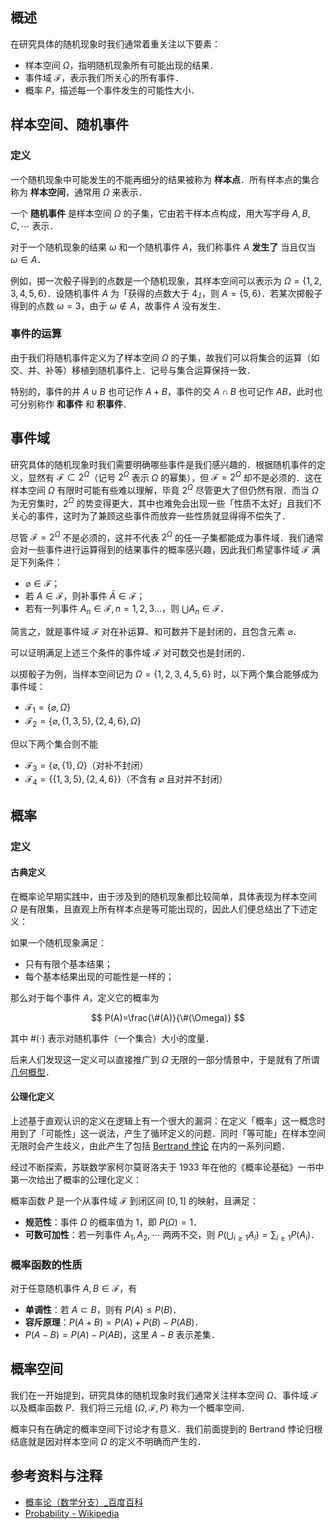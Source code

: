 ## 概述

在研究具体的随机现象时我们通常着重关注以下要素：

-   样本空间 $\Omega$，指明随机现象所有可能出现的结果．
-   事件域 $\mathcal{F}$，表示我们所关心的所有事件．
-   概率 $P$，描述每一个事件发生的可能性大小．

## 样本空间、随机事件

### 定义

一个随机现象中可能发生的不能再细分的结果被称为 **样本点**．所有样本点的集合称为 **样本空间**，通常用 $\Omega$ 来表示．

一个 **随机事件** 是样本空间 $\Omega$ 的子集，它由若干样本点构成，用大写字母 $A, B, C, \cdots$ 表示．

对于一个随机现象的结果 $\omega$ 和一个随机事件 $A$，我们称事件 $A$  **发生了** 当且仅当 $\omega \in A$．

例如，掷一次骰子得到的点数是一个随机现象，其样本空间可以表示为 $\Omega=\{1,2,3,4,5,6\}$．设随机事件 $A$ 为「获得的点数大于 $4$」，则 $A = \{ 5, 6 \}$．若某次掷骰子得到的点数 $\omega = 3$，由于 $\omega \notin A$，故事件 $A$ 没有发生．

### 事件的运算

由于我们将随机事件定义为了样本空间 $\Omega$ 的子集，故我们可以将集合的运算（如交、并、补等）移植到随机事件上．记号与集合运算保持一致．

特别的，事件的并 $A \cup B$ 也可记作 $A + B$，事件的交 $A \cap B$ 也可记作 $AB$，此时也可分别称作 **和事件** 和 **积事件**．

## 事件域

研究具体的随机现象时我们需要明确哪些事件是我们感兴趣的．根据随机事件的定义，显然有 $\mathcal{F} \subset 2^{\Omega}$（记号 $2^{\Omega}$ 表示 $\Omega$ 的幂集），但 $\mathcal{F} = 2^{\Omega}$ 却不是必须的．这在样本空间 $\Omega$ 有限时可能有些难以理解，毕竟 $2^{\Omega}$ 尽管更大了但仍然有限．而当 $\Omega$ 为无穷集时，$2^{\Omega}$ 的势变得更大，其中也难免会出现一些「性质不太好」且我们不关心的事件，这时为了兼顾这些事件而放弃一些性质就显得得不偿失了．

尽管 $\mathcal{F} = 2^{\Omega}$ 不是必须的，这并不代表 $2^{\Omega}$ 的任一子集都能成为事件域．我们通常会对一些事件进行运算得到的结果事件的概率感兴趣，因此我们希望事件域 $\mathcal{F}$ 满足下列条件：

-   $\varnothing \in \mathcal{F}$；
-   若 $A \in \mathcal{F}$，则补事件 $\bar{A} \in \mathcal{F}$；
-   若有一列事件 $A_n \in \mathcal{F}, n = 1, 2, 3\dots$，则 $\bigcup A_n \in \mathcal{F}$．

简言之，就是事件域 $\mathcal{F}$ 对在补运算、和可数并下是封闭的，且包含元素 $\varnothing$．

可以证明满足上述三个条件的事件域 $\mathcal{F}$ 对可数交也是封闭的．

以掷骰子为例，当样本空间记为 $\Omega=\{1,2,3,4,5,6\}$ 时，以下两个集合能够成为事件域：

-   $\mathcal{F}_1 = \{ \varnothing, \Omega \}$
-   $\mathcal{F}_2 = \{ \varnothing, \{1, 3, 5\}, \{2, 4, 6\}, \Omega \}$

但以下两个集合则不能

-   $\mathcal{F}_3 = \{ \varnothing, \{1\}, \Omega \}$（对补不封闭）
-   $\mathcal{F}_4 = \{ \{1, 3, 5\}, \{2, 4, 6\} \}$（不含有 $\varnothing$ 且对并不封闭）

## 概率

### 定义

#### 古典定义

在概率论早期实践中，由于涉及到的随机现象都比较简单，具体表现为样本空间 $\Omega$ 是有限集，且直观上所有样本点是等可能出现的，因此人们便总结出了下述定义：

如果一个随机现象满足：

-   只有有限个基本结果；
-   每个基本结果出现的可能性是一样的；

那么对于每个事件 $A$，定义它的概率为

$$
P(A)=\frac{\#(A)}{\#(\Omega)}
$$

其中 $\#(\cdot)$ 表示对随机事件（一个集合）大小的度量．

后来人们发现这一定义可以直接推广到 $\Omega$ 无限的一部分情景中，于是就有了所谓 [几何概型](https://baike.baidu.com/item/%E5%87%A0%E4%BD%95%E6%A6%82%E5%9E%8B/4035773)．

#### 公理化定义

上述基于直观认识的定义在逻辑上有一个很大的漏洞：在定义「概率」这一概念时用到了「可能性」这一说法，产生了循环定义的问题．同时「等可能」在样本空间无限时会产生歧义，由此产生了包括 [Bertrand 悖论](https://baike.baidu.com/item/%E8%B4%9D%E7%89%B9%E6%9C%97%E6%82%96%E8%AE%BA/9241081) 在内的一系列问题．

经过不断探索，苏联数学家柯尔莫哥洛夫于 1933 年在他的《概率论基础》一书中第一次给出了概率的公理化定义：

概率函数 $P$ 是一个从事件域 $\mathcal{F}$ 到闭区间 $[0, 1]$ 的映射，且满足：

-   **规范性**：事件 $\Omega$ 的概率值为 $1$，即 $P(\Omega)=1$．
-   **可数可加性**：若一列事件 $A_1, A_2, \cdots$ 两两不交，则 $P\left( \bigcup_{i \geq 1} A_i \right) = \sum_{i \geq 1} P(A_i)$．

### 概率函数的性质

对于任意随机事件 $A, B \in \mathcal{F}$，有

-   **单调性**：若 $A \subset B$，则有 $P(A) \leq P(B)$．
-   **容斥原理**：$P(A+B) = P(A) + P(B) - P(AB)$．
-   $P(A - B) = P(A) - P(AB)$，这里 $A - B$ 表示差集．

## 概率空间

我们在一开始提到，研究具体的随机现象时我们通常关注样本空间 $\Omega$、事件域 $\mathcal{F}$ 以及概率函数 $P$．我们将三元组 $(\Omega, \mathcal{F}, P)$ 称为一个概率空间．

概率只有在确定的概率空间下讨论才有意义．我们前面提到的 Bertrand 悖论归根结底就是因对样本空间 $\Omega$ 的定义不明确而产生的．

## 参考资料与注释

-   [概率论（数学分支）\_百度百科](https://baike.baidu.com/item/概率论/829122)
-   [Probability - Wikipedia](https://en.wikipedia.org/wiki/Probability)
